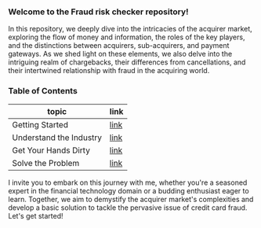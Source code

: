 ### Welcome to the Fraud risk checker repository!

In this repository, we deeply dive into the intricacies of the acquirer market, exploring the flow of money and information, the roles of the key players, and the distinctions between acquirers, sub-acquirers, and payment gateways. As we shed light on these elements, we also delve into the intriguing realm of chargebacks, their differences from cancellations, and their intertwined relationship with fraud in the acquiring world.

### **Table of Contents**
topic | link
------ | ------
Getting Started | [link](https://github.com/raphael27atm/fraud-risk-checker/wiki/Getting-Started-%E2%80%90-Setup)
Understand the Industry | [link](https://github.com/raphael27atm/fraud-risk-checker/wiki/Understand-the-Industry)
Get Your Hands Dirty | [link](https://github.com/raphael27atm/fraud-risk-checker/wiki/Get-your-hands-dirty)
Solve the Problem | [link](https://github.com/raphael27atm/fraud-risk-checker/wiki/Solve-the-Problem)


I invite you to embark on this journey with me, whether you're a seasoned expert in the financial technology domain or a budding enthusiast eager to learn. Together, we aim to demystify the acquirer market's complexities and develop a basic solution to tackle the pervasive issue of credit card fraud. Let's get started!


